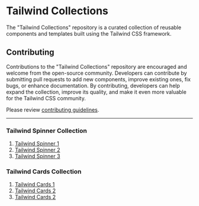 # Tailwind Collections

The "Tailwind Collections" repository is a curated collection of reusable components and templates built using the Tailwind CSS framework.

## Contributing

Contributions to the "Tailwind Collections" repository are encouraged and welcome from the open-source community. Developers can contribute by submitting pull requests to add new components, improve existing ones, fix bugs, or enhance documentation. By contributing, developers can help expand the collection, improve its quality, and make it even more valuable for the Tailwind CSS community.

Please review [contributing guidelines](https://github.com/shamimsikder/tailwind-collections/blob/main/CONTRIBUTING.md).

<hr>

### Tailwind Spinner Collection 
1. [Tailwind Spinner 1](https://codepen.io/egoistdeveloper/pen/KKyxZZN)
2. [Tailwind Spinner 2](https://codepen.io/shamimsikder/pen/rNQMrXM)
3. [Tailwind Spinner 3](https://codepen.io/shamimsikder/pen/NWERgBm)

### Tailwind Cards Collection

 1. [Tailwind Cards 1](https://codepen.io/shamimsikder/pen/abQmaZL)
 1. [Tailwind Cards 2](https://codepen.io/shamimsikder/pen/ExONQgp)
 1. [Tailwind Cards 2](https://codepen.io/shamimsikder/pen/ExONQLG)
